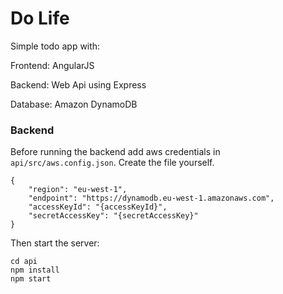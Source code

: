 # Do Life

Simple todo app with:

Frontend: AngularJS

Backend: Web Api using Express

Database: Amazon DynamoDB

### Backend

Before running the backend add aws credentials in `api/src/aws.config.json`. Create the file yourself.

```
{
    "region": "eu-west-1",
    "endpoint": "https://dynamodb.eu-west-1.amazonaws.com",
    "accessKeyId": "{accessKeyId}",
    "secretAccessKey": "{secretAccessKey}"
}
```

Then start the server:

```
cd api
npm install
npm start
```
